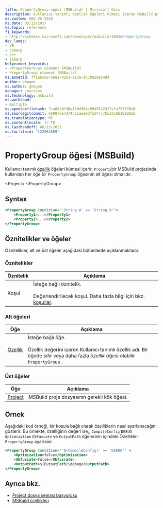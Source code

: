 ```yaml
---
title: PropertyGroup öğesi (MSBuild) | Microsoft Docs
description: kullanıcı tanımlı özellik öğeleri kümesi içeren MSBuild propertygroup öğesi hakkında bilgi edinin.
ms.custom: SEO-VS-2020
ms.date: 03/13/2017
ms.topic: reference
f1_keywords:
- http://schemas.microsoft.com/developer/msbuild/2003#PropertyGroup
dev_langs:
- VB
- CSharp
- C++
- jsharp
helpviewer_keywords:
- <PropertyGroup> element [MSBuild]
- PropertyGroup element [MSBuild]
ms.assetid: ff1e6c68-b9a1-4263-a1ce-dc3b829a64d4
author: ghogen
ms.author: ghogen
manager: jmartens
ms.technology: msbuild
ms.workload:
- multiple
ms.openlocfilehash: 7ca05a0f96a159d354c09d9542327cfa73ff76e8
ms.sourcegitcommit: 68897da7d74c31ae1ebf5d47c7b5ddc9b108265b
ms.translationtype: MT
ms.contentlocale: tr-TR
ms.lasthandoff: 08/13/2021
ms.locfileid: "122084889"
---
```

# <a name="propertygroup-element-msbuild"></a>PropertyGroup öğesi (MSBuild)

Kullanıcı tanımlı [özellik](../msbuild/property-element-msbuild.md) öğeleri kümesi içerir. `Property`bir MSBuild projesinde kullanılan her öğe bir `PropertyGroup` öğesinin alt öğesi olmalıdır.

 \<Project> \<PropertyGroup>

## <a name="syntax"></a>Syntax

```xml
<PropertyGroup Condition="'String A' == 'String B'">
    <Property1>...</Property1>
    <Property2>...</Property2>
</PropertyGroup>
```

## <a name="attributes-and-elements"></a>Öznitelikler ve öğeler

 Öznitelikler, alt ve üst öğeler aşağıdaki bölümlerde açıklanmaktadır.

### <a name="attributes"></a>Öznitelikler

|Öznitelik|Açıklama|
|---------------|-----------------|
|Koşul|İsteğe bağlı öznitelik.<br /><br /> Değerlendirilecek koşul. Daha fazla bilgi için bkz. [koşullar](../msbuild/msbuild-conditions.md).|

### <a name="child-elements"></a>Alt öğeleri

|Öğe|Açıklama|
|-------------|-----------------|
|[Özellik](../msbuild/property-element-msbuild.md)|İsteğe bağlı öğe.<br /><br /> Özellik değerini içeren Kullanıcı tanımlı özellik adı. Bir öğede sıfır veya daha fazla *özellik* öğesi olabilir `PropertyGroup` .|

### <a name="parent-elements"></a>Üst öğeler

| Öğe | Açıklama |
| - | - |
| [Project](../msbuild/project-element-msbuild.md) | MSBuild proje dosyasının gerekli kök öğesi. |

## <a name="example"></a>Örnek

 Aşağıdaki kod örneği, bir koşula bağlı olarak özelliklerin nasıl ayarlanacağını gösterir. Bu örnekte, özelliğinin değeri ise,, `CompileConfig` `DEBUG` `Optimization` `Obfuscate` ve `OutputPath` öğelerinin içindeki Özellikler `PropertyGroup` ayarlanır.

```xml
<PropertyGroup Condition="'$(CompileConfig)' == 'DEBUG'" >
    <Optimization>false</Optimization>
    <Obfuscate>false</Obfuscate>
    <OutputPath>$(OutputPath)\debug</OutputPath>
</PropertyGroup>
```

## <a name="see-also"></a>Ayrıca bkz.

- [Project dosya şeması başvurusu](../msbuild/msbuild-project-file-schema-reference.md)
- [MSBuild özellikleri](../msbuild/msbuild-properties.md)
